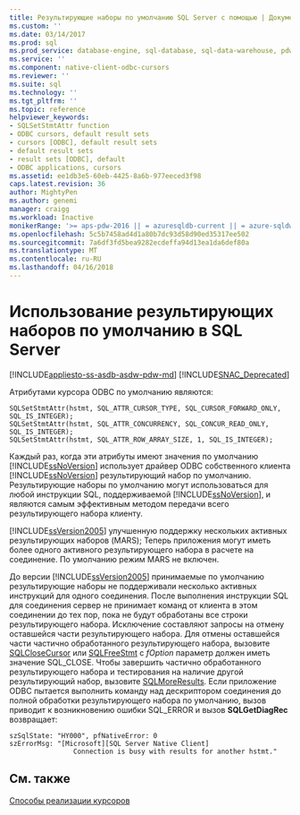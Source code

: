 ```yaml
---
title: Результирующие наборы по умолчанию SQL Server с помощью | Документы Microsoft
ms.custom: ''
ms.date: 03/14/2017
ms.prod: sql
ms.prod_service: database-engine, sql-database, sql-data-warehouse, pdw
ms.service: ''
ms.component: native-client-odbc-cursors
ms.reviewer: ''
ms.suite: sql
ms.technology: ''
ms.tgt_pltfrm: ''
ms.topic: reference
helpviewer_keywords:
- SQLSetStmtAttr function
- ODBC cursors, default result sets
- cursors [ODBC], default result sets
- default result sets
- result sets [ODBC], default
- ODBC applications, cursors
ms.assetid: ee1db3e5-60eb-4425-8a6b-977eeced3f98
caps.latest.revision: 36
author: MightyPen
ms.author: genemi
manager: craigg
ms.workload: Inactive
monikerRange: '>= aps-pdw-2016 || = azuresqldb-current || = azure-sqldw-latest || >= sql-server-2016 || = sqlallproducts-allversions'
ms.openlocfilehash: 5c5b7458ad4d1a80b7dc93d58d90ed35317ee502
ms.sourcegitcommit: 7a6df3fd5bea9282ecdeffa94d13ea1da6def80a
ms.translationtype: MT
ms.contentlocale: ru-RU
ms.lasthandoff: 04/16/2018
---
```

# <a name="using-sql-server-default-result-sets"></a>Использование результирующих наборов по умолчанию в SQL Server
[!INCLUDE[appliesto-ss-asdb-asdw-pdw-md](../../../includes/appliesto-ss-asdb-asdw-pdw-md.md)]
[!INCLUDE[SNAC_Deprecated](../../../includes/snac-deprecated.md)]

  Атрибутами курсора ODBC по умолчанию являются:  
  
```  
SQLSetStmtAttr(hstmt, SQL_ATTR_CURSOR_TYPE, SQL_CURSOR_FORWARD_ONLY, SQL_IS_INTEGER);  
SQLSetStmtAttr(hstmt, SQL_ATTR_CONCURRENCY, SQL_CONCUR_READ_ONLY, SQL_IS_INTEGER);  
SQLSetStmtAttr(hstmt, SQL_ATTR_ROW_ARRAY_SIZE, 1, SQL_IS_INTEGER);  
```  
  
 Каждый раз, когда эти атрибуты имеют значения по умолчанию [!INCLUDE[ssNoVersion](../../../includes/ssnoversion-md.md)] использует драйвер ODBC собственного клиента [!INCLUDE[ssNoVersion](../../../includes/ssnoversion-md.md)] результирующий набор по умолчанию. Результирующие наборы по умолчанию могут использоваться для любой инструкции SQL, поддерживаемой [!INCLUDE[ssNoVersion](../../../includes/ssnoversion-md.md)], и являются самым эффективным методом передачи всего результирующего набора клиенту.  
  
 [!INCLUDE[ssVersion2005](../../../includes/ssversion2005-md.md)] улучшенную поддержку нескольких активных результирующих наборов (MARS); Теперь приложения могут иметь более одного активного результирующего набора в расчете на соединение. По умолчанию режим MARS не включен.  
  
 До версии [!INCLUDE[ssVersion2005](../../../includes/ssversion2005-md.md)] принимаемые по умолчанию результирующие наборы не поддерживали несколько активных инструкций для одного соединения. После выполнения инструкции SQL для соединения сервер не принимает команд от клиента в этом соединении до тех пор, пока не будут обработаны все строки результирующего набора. Исключение составляют запросы на отмену оставшейся части результирующего набора. Для отмены оставшейся части частично обработанного результирующего набора, вызовите [SQLCloseCursor](../../../relational-databases/native-client-odbc-api/sqlclosecursor.md) или [SQLFreeStmt](../../../relational-databases/native-client-odbc-api/sqlfreestmt.md) с *fOption* параметр должен иметь значение SQL_CLOSE. Чтобы завершить частично обработанного результирующего набора и тестирования на наличие другой результирующий набор, вызовите [SQLMoreResults](../../../relational-databases/native-client-odbc-api/sqlmoreresults.md). Если приложение ODBC пытается выполнить команду над дескриптором соединения до полной обработки результирующего набора по умолчанию, вызов приводит к возникновению ошибки SQL_ERROR и вызов **SQLGetDiagRec** возвращает:  
  
```  
szSqlState: "HY000", pfNativeError: 0  
szErrorMsg: "[Microsoft][SQL Server Native Client]  
                Connection is busy with results for another hstmt."  
```  
  
## <a name="see-also"></a>См. также  
 [Способы реализации курсоров](../../../relational-databases/native-client-odbc-cursors/implementation/how-cursors-are-implemented.md)  
  
  
